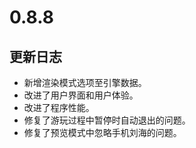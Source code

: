 # 0.8.8

## 更新日志

-   新增渲染模式选项至引擎数据。
-   改进了用户界面和用户体验。
-   改进了程序性能。
-   修复了游玩过程中暂停时自动退出的问题。
-   修复了预览模式中忽略手机刘海的问题。

